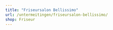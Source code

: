 ```yaml
---
title: "Friseursalon Bellissimo"
url: /untermeitingen/friseursalon-bellissimo/
shop: Friseur
---
```

